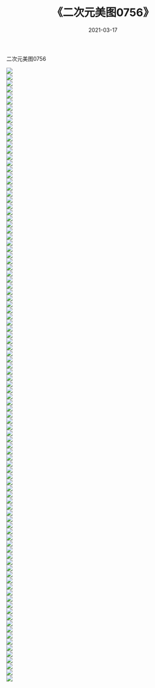 ﻿---
layout: post
title:  《二次元美图0756》
date:   2021-03-17
img: http://imgx.orgx.ga/二次元/2021/二次元美图0756/000.jpg
categories: [美女, 清纯, 唯美]
---

二次元美图0756

 ![](http://imgx.orgx.ga/二次元/2021/二次元美图0756/001.png) <br>![](http://imgx.orgx.ga/二次元/2021/二次元美图0756/002.png) <br>![](http://imgx.orgx.ga/二次元/2021/二次元美图0756/003.png) <br>![](http://imgx.orgx.ga/二次元/2021/二次元美图0756/004.png) <br>![](http://imgx.orgx.ga/二次元/2021/二次元美图0756/005.png) <br>![](http://imgx.orgx.ga/二次元/2021/二次元美图0756/006.png) <br>![](http://imgx.orgx.ga/二次元/2021/二次元美图0756/007.png) <br>![](http://imgx.orgx.ga/二次元/2021/二次元美图0756/008.png) <br>![](http://imgx.orgx.ga/二次元/2021/二次元美图0756/009.png) <br>![](http://imgx.orgx.ga/二次元/2021/二次元美图0756/010.png) <br>![](http://imgx.orgx.ga/二次元/2021/二次元美图0756/011.png) <br>![](http://imgx.orgx.ga/二次元/2021/二次元美图0756/012.png) <br>![](http://imgx.orgx.ga/二次元/2021/二次元美图0756/013.png) <br>![](http://imgx.orgx.ga/二次元/2021/二次元美图0756/014.png) <br>![](http://imgx.orgx.ga/二次元/2021/二次元美图0756/015.png) <br>![](http://imgx.orgx.ga/二次元/2021/二次元美图0756/016.png) <br>![](http://imgx.orgx.ga/二次元/2021/二次元美图0756/017.png) <br>![](http://imgx.orgx.ga/二次元/2021/二次元美图0756/018.png) <br>![](http://imgx.orgx.ga/二次元/2021/二次元美图0756/019.png) <br>![](http://imgx.orgx.ga/二次元/2021/二次元美图0756/020.png) <br>![](http://imgx.orgx.ga/二次元/2021/二次元美图0756/021.png) <br>![](http://imgx.orgx.ga/二次元/2021/二次元美图0756/022.png) <br>![](http://imgx.orgx.ga/二次元/2021/二次元美图0756/023.png) <br>![](http://imgx.orgx.ga/二次元/2021/二次元美图0756/024.png) <br>![](http://imgx.orgx.ga/二次元/2021/二次元美图0756/025.png) <br>![](http://imgx.orgx.ga/二次元/2021/二次元美图0756/026.png) <br>![](http://imgx.orgx.ga/二次元/2021/二次元美图0756/027.png) <br>![](http://imgx.orgx.ga/二次元/2021/二次元美图0756/028.png) <br>![](http://imgx.orgx.ga/二次元/2021/二次元美图0756/029.png) <br>![](http://imgx.orgx.ga/二次元/2021/二次元美图0756/030.png) <br>![](http://imgx.orgx.ga/二次元/2021/二次元美图0756/031.png) <br>![](http://imgx.orgx.ga/二次元/2021/二次元美图0756/032.png) <br>![](http://imgx.orgx.ga/二次元/2021/二次元美图0756/033.png) <br>![](http://imgx.orgx.ga/二次元/2021/二次元美图0756/034.png) <br>![](http://imgx.orgx.ga/二次元/2021/二次元美图0756/035.png) <br>![](http://imgx.orgx.ga/二次元/2021/二次元美图0756/036.png) <br>![](http://imgx.orgx.ga/二次元/2021/二次元美图0756/037.png) <br>![](http://imgx.orgx.ga/二次元/2021/二次元美图0756/038.png) <br>![](http://imgx.orgx.ga/二次元/2021/二次元美图0756/039.png) <br>![](http://imgx.orgx.ga/二次元/2021/二次元美图0756/040.png) <br>![](http://imgx.orgx.ga/二次元/2021/二次元美图0756/041.png) <br>![](http://imgx.orgx.ga/二次元/2021/二次元美图0756/042.png) <br>![](http://imgx.orgx.ga/二次元/2021/二次元美图0756/043.png) <br>![](http://imgx.orgx.ga/二次元/2021/二次元美图0756/044.png) <br>![](http://imgx.orgx.ga/二次元/2021/二次元美图0756/045.png) <br>![](http://imgx.orgx.ga/二次元/2021/二次元美图0756/046.png) <br>![](http://imgx.orgx.ga/二次元/2021/二次元美图0756/047.png) <br>![](http://imgx.orgx.ga/二次元/2021/二次元美图0756/048.png) <br>![](http://imgx.orgx.ga/二次元/2021/二次元美图0756/049.png) <br>![](http://imgx.orgx.ga/二次元/2021/二次元美图0756/050.png) <br>![](http://imgx.orgx.ga/二次元/2021/二次元美图0756/051.png) <br>![](http://imgx.orgx.ga/二次元/2021/二次元美图0756/052.png) <br>![](http://imgx.orgx.ga/二次元/2021/二次元美图0756/053.png) <br>![](http://imgx.orgx.ga/二次元/2021/二次元美图0756/054.png) <br>![](http://imgx.orgx.ga/二次元/2021/二次元美图0756/055.png) <br>![](http://imgx.orgx.ga/二次元/2021/二次元美图0756/056.png) <br>![](http://imgx.orgx.ga/二次元/2021/二次元美图0756/057.png) <br>![](http://imgx.orgx.ga/二次元/2021/二次元美图0756/058.png) <br>![](http://imgx.orgx.ga/二次元/2021/二次元美图0756/059.png) <br>![](http://imgx.orgx.ga/二次元/2021/二次元美图0756/060.png) <br>![](http://imgx.orgx.ga/二次元/2021/二次元美图0756/061.png) <br>![](http://imgx.orgx.ga/二次元/2021/二次元美图0756/062.png) <br>![](http://imgx.orgx.ga/二次元/2021/二次元美图0756/063.png) <br>![](http://imgx.orgx.ga/二次元/2021/二次元美图0756/064.png) <br>![](http://imgx.orgx.ga/二次元/2021/二次元美图0756/065.png) <br>![](http://imgx.orgx.ga/二次元/2021/二次元美图0756/066.png) <br>![](http://imgx.orgx.ga/二次元/2021/二次元美图0756/067.png) <br>![](http://imgx.orgx.ga/二次元/2021/二次元美图0756/068.png) <br>![](http://imgx.orgx.ga/二次元/2021/二次元美图0756/069.png) <br>![](http://imgx.orgx.ga/二次元/2021/二次元美图0756/070.png) <br>![](http://imgx.orgx.ga/二次元/2021/二次元美图0756/071.png) <br>![](http://imgx.orgx.ga/二次元/2021/二次元美图0756/072.png) <br>![](http://imgx.orgx.ga/二次元/2021/二次元美图0756/073.png) <br>![](http://imgx.orgx.ga/二次元/2021/二次元美图0756/074.png) <br>![](http://imgx.orgx.ga/二次元/2021/二次元美图0756/075.png) <br>![](http://imgx.orgx.ga/二次元/2021/二次元美图0756/076.png) <br>![](http://imgx.orgx.ga/二次元/2021/二次元美图0756/077.png) <br>![](http://imgx.orgx.ga/二次元/2021/二次元美图0756/078.png) <br>![](http://imgx.orgx.ga/二次元/2021/二次元美图0756/079.png) <br>![](http://imgx.orgx.ga/二次元/2021/二次元美图0756/080.png) <br>![](http://imgx.orgx.ga/二次元/2021/二次元美图0756/081.png) <br>![](http://imgx.orgx.ga/二次元/2021/二次元美图0756/082.png) <br>![](http://imgx.orgx.ga/二次元/2021/二次元美图0756/083.png) <br>![](http://imgx.orgx.ga/二次元/2021/二次元美图0756/084.png) <br>![](http://imgx.orgx.ga/二次元/2021/二次元美图0756/085.png) <br>![](http://imgx.orgx.ga/二次元/2021/二次元美图0756/086.png) <br>![](http://imgx.orgx.ga/二次元/2021/二次元美图0756/087.png) <br>![](http://imgx.orgx.ga/二次元/2021/二次元美图0756/088.png) <br>![](http://imgx.orgx.ga/二次元/2021/二次元美图0756/089.png) <br>![](http://imgx.orgx.ga/二次元/2021/二次元美图0756/090.png) <br>![](http://imgx.orgx.ga/二次元/2021/二次元美图0756/091.png) <br>![](http://imgx.orgx.ga/二次元/2021/二次元美图0756/092.png) <br>![](http://imgx.orgx.ga/二次元/2021/二次元美图0756/093.png) <br>![](http://imgx.orgx.ga/二次元/2021/二次元美图0756/094.png) <br>![](http://imgx.orgx.ga/二次元/2021/二次元美图0756/095.png) <br>![](http://imgx.orgx.ga/二次元/2021/二次元美图0756/096.png) <br>![](http://imgx.orgx.ga/二次元/2021/二次元美图0756/097.png) <br>![](http://imgx.orgx.ga/二次元/2021/二次元美图0756/098.png) <br>![](http://imgx.orgx.ga/二次元/2021/二次元美图0756/099.png) <br>![](http://imgx.orgx.ga/二次元/2021/二次元美图0756/100.png) <br>
